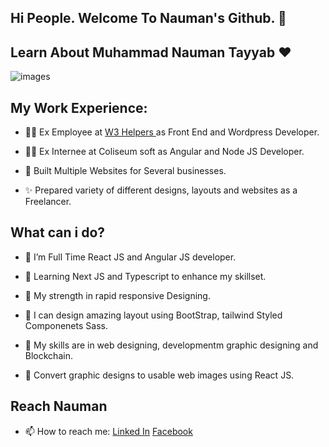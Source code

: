 ## Hi People. Welcome To Nauman's Github. 👋

## Learn About Muhammad Nauman Tayyab ❤️

![images](https://user-images.githubusercontent.com/39854061/186687167-a3f6416c-161f-4b4e-9f41-7158e8b1ef14.png)

## My Work Experience:

* 🙋‍♂️ Ex Employee at <a href="https://w3helpers.com/"/> W3 Helpers </a> as Front End and Wordpress Developer.

* 🙋‍♂️ Ex Internee at Coliseum soft as Angular and Node JS Developer.

* 🚀 Built Multiple Websites for Several businesses.

* ✨ Prepared variety of different designs, layouts and websites as a Freelancer.

## What can i do?

* 🌱 I’m Full Time React JS and Angular JS developer.

* 🌱 Learning Next JS and Typescript to enhance my skillset.

* 💪 My strength in rapid responsive Designing.

* 🎨 I can design amazing layout using BootStrap, tailwind Styled Componenets Sass.

* 👯 My skills are in web designing, developmentm graphic designing and Blockchain.

* 🔨 Convert graphic designs to usable web images using React JS.

## Reach Nauman

* 📫 How to reach me: <a href="https://www.linkedin.com/in/muhammad-nauman-t-bb85b3109/">Linked In</a> <a href="https://www.facebook.com/nauman.ansary/">Facebook</a>
